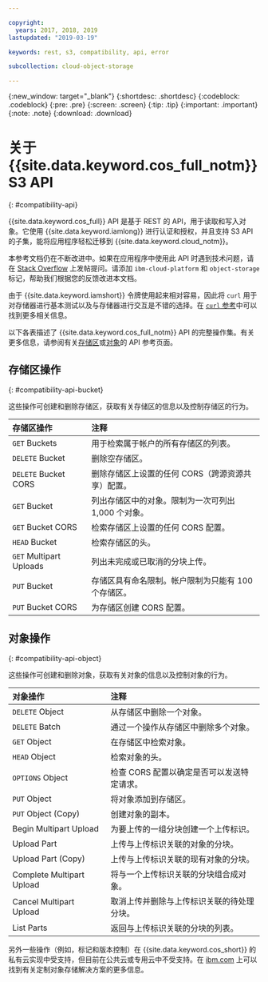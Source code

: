 ```yaml
---

copyright:
  years: 2017, 2018, 2019
lastupdated: "2019-03-19"

keywords: rest, s3, compatibility, api, error

subcollection: cloud-object-storage

---
```

{:new_window: target="_blank"}
{:shortdesc: .shortdesc}
{:codeblock: .codeblock}
{:pre: .pre}
{:screen: .screen}
{:tip: .tip}
{:important: .important}
{:note: .note}
{:download: .download} 

# 关于 {{site.data.keyword.cos_full_notm}} S3 API
{: #compatibility-api}

{{site.data.keyword.cos_full}} API 是基于 REST 的 API，用于读取和写入对象。它使用 {{site.data.keyword.iamlong}} 进行认证和授权，并且支持 S3 API 的子集，能将应用程序轻松迁移到 {{site.data.keyword.cloud_notm}}。

本参考文档仍在不断改进中。如果在应用程序中使用此 API 时遇到技术问题，请在 [Stack Overflow](https://stackoverflow.com/) 上发帖提问。请添加 `ibm-cloud-platform` 和 `object-storage` 标记，帮助我们根据您的反馈改进本文档。

由于 {{site.data.keyword.iamshort}} 令牌使用起来相对容易，因此将 `curl` 用于对存储器进行基本测试以及与存储器进行交互是不错的选择。在 [`curl` 参考](/docs/services/cloud-object-storage/cli?topic=cloud-object-storage-curl)中可以找到更多相关信息。

以下各表描述了 {{site.data.keyword.cos_full_notm}} API 的完整操作集。有关更多信息，请参阅有关[存储区](/docs/services/cloud-object-storage/api-reference?topic=cloud-object-storage-compatibility-api-bucket-operations)或[对象](/docs/services/cloud-object-storage?topic=cloud-object-storage-object-operations)的 API 参考页面。


## 存储区操作
{: #compatibility-api-bucket}

这些操作可创建和删除存储区，获取有关存储区的信息以及控制存储区的行为。

|存储区操作|注释|
|:------------------------|:--------------------------------------------------------------------------------|
|`GET` Buckets|用于检索属于帐户的所有存储区的列表。|
|`DELETE` Bucket|删除空存储区。|
|`DELETE` Bucket CORS|删除存储区上设置的任何 CORS（跨源资源共享）配置。|
|`GET` Bucket|列出存储区中的对象。限制为一次可列出 1,000 个对象。|
|`GET` Bucket CORS|检索存储区上设置的任何 CORS 配置。|
|`HEAD` Bucket|检索存储区的头。|
|`GET` Multipart Uploads|列出未完成或已取消的分块上传。|
|`PUT` Bucket|存储区具有命名限制。帐户限制为只能有 100 个存储区。|
|`PUT` Bucket CORS|为存储区创建 CORS 配置。|


## 对象操作
{: #compatibility-api-object}

这些操作可创建和删除对象，获取有关对象的信息以及控制对象的行为。

|对象操作|注释|
|:--------------------------|:------------------------------------------------------------------------------------|
|`DELETE` Object|从存储区中删除一个对象。|
|`DELETE` Batch|通过一个操作从存储区中删除多个对象。|
|`GET` Object|在存储区中检索对象。|
|`HEAD` Object|检索对象的头。|
|`OPTIONS` Object|检查 CORS 配置以确定是否可以发送特定请求。|
|`PUT` Object|将对象添加到存储区。|
|`PUT` Object (Copy)|创建对象的副本。|
|Begin Multipart Upload|为要上传的一组分块创建一个上传标识。|
|Upload Part|上传与上传标识关联的对象的分块。|
|Upload Part (Copy)|上传与上传标识关联的现有对象的分块。|
|Complete Multipart Upload|将与一个上传标识关联的分块组合成对象。|
|Cancel Multipart Upload|取消上传并删除与上传标识关联的待处理分块。|
|List Parts|返回与上传标识关联的分块的列表。|


另外一些操作（例如，标记和版本控制）在 {{site.data.keyword.cos_short}} 的私有云实现中受支持，但目前在公共云或专用云中不受支持。在 [ibm.com](https://www.ibm.com/cloud/object-storage) 上可以找到有关定制对象存储解决方案的更多信息。
